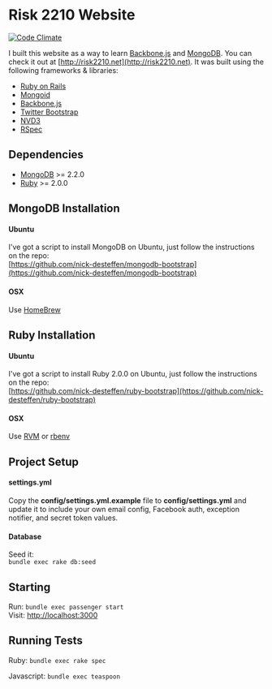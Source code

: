 # Risk 2210 Website
[![Code Climate](https://codeclimate.com/github/nick-desteffen/risk2210.png)](https://codeclimate.com/github/nick-desteffen/risk2210)

I built this website as a way to learn [Backbone.js](http://backbonejs.org) and [MongoDB](http://www.mongodb.org/).  You can check it out at [http://risk2210.net](http://risk2210.net).
It was built using the following frameworks & libraries:

 * [Ruby on Rails](http://rubyonrails.org)
 * [Mongoid](http://mongoid.org)
 * [Backbone.js](http://backbonejs.org)
 * [Twitter Bootstrap](http://twitter.github.io/bootstrap/)
 * [NVD3](http://nvd3.org)
 * [RSpec](http://rspec.info/)

## Dependencies

 * [MongoDB](http://www.mongodb.org) >= 2.2.0
 * [Ruby](http://www.ruby-lang.org/en/) >= 2.0.0

## MongoDB Installation
#### Ubuntu
I've got a script to install MongoDB on Ubuntu, just follow the instructions on the repo:  
[https://github.com/nick-desteffen/mongodb-bootstrap](https://github.com/nick-desteffen/mongodb-bootstrap)

#### OSX
Use [HomeBrew](http://mxcl.github.com/homebrew/)

## Ruby Installation
#### Ubuntu
I've got a script to install Ruby 2.0.0 on Ubuntu, just follow the instructions on the repo:  
[https://github.com/nick-desteffen/ruby-bootstrap](https://github.com/nick-desteffen/ruby-bootstrap)

#### OSX
Use [RVM](http://rvm.io) or [rbenv](https://github.com/sstephenson/rbenv/)

## Project Setup
#### settings.yml
Copy the **config/settings.yml.example** file to **config/settings.yml** and update it to include your own email config, Facebook auth, exception notifier, and secret token values.

#### Database
Seed it:  
`bundle exec rake db:seed`

## Starting

Run: `bundle exec passenger start`  
Visit: [http://localhost:3000](lhttp://localhost:3000)

## Running Tests
Ruby: `bundle exec rake spec`  
  
Javascript: `bundle exec teaspoon`